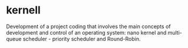 # kernell
Development of a project coding that involves the main concepts of development and control of an operating system: nano kernel and multi-queue scheduler - priority scheduler and  Round-Robin.
